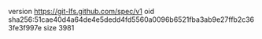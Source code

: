 version https://git-lfs.github.com/spec/v1
oid sha256:51cae40d4a64de4e5dedd4fd5560a0096b6521fba3ab9e27ffb2c363fe3f997e
size 3981
